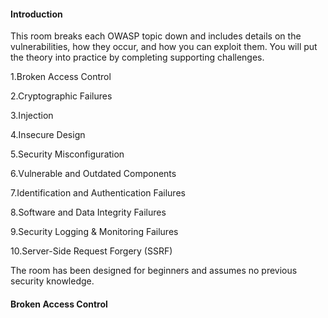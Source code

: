 <h4>Introduction</h4>

This room breaks each OWASP topic down and includes details on the vulnerabilities, how they occur, and how you can exploit them. You will put the theory into practice by completing supporting challenges.

1.Broken Access Control

2.Cryptographic Failures

3.Injection

4.Insecure Design

5.Security Misconfiguration

6.Vulnerable and Outdated Components

7.Identification and Authentication Failures

8.Software and Data Integrity Failures

9.Security Logging & Monitoring Failures

10.Server-Side Request Forgery (SSRF)

The room has been designed for beginners and assumes no previous security knowledge.

<h4>Broken Access Control</h4>

